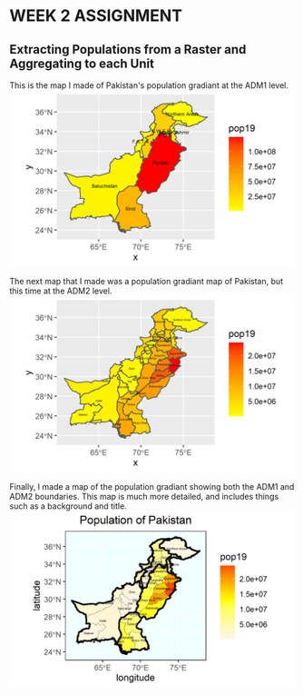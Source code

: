 # WEEK 2 ASSIGNMENT 
## Extracting Populations from a Raster and Aggregating to each Unit

This is the map I made of Pakistan's population gradiant at the ADM1 level.
![](pak_pop19.png)

The next map that I made was a population gradiant map of Pakistan, but this time at the ADM2 level.
![](pak_adm2_pop19.png)

Finally, I made a map of the population gradiant showing both the ADM1 and ADM2 boundaries. 
This map is much more detailed, and includes things such as a background and title.
![](pak_adm2and1.png)
